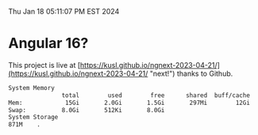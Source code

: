 Thu Jan 18 05:11:07 PM EST 2024

# Angular 16?


This project is live at [https://kusl.github.io/ngnext-2023-04-21/](https://kusl.github.io/ngnext-2023-04-21/ "next!") thanks to Github.

```bash
System Memory
               total        used        free      shared  buff/cache   available
Mem:            15Gi       2.0Gi       1.5Gi       297Mi        12Gi        13Gi
Swap:          8.0Gi       512Ki       8.0Gi
System Storage
871M	.
```
